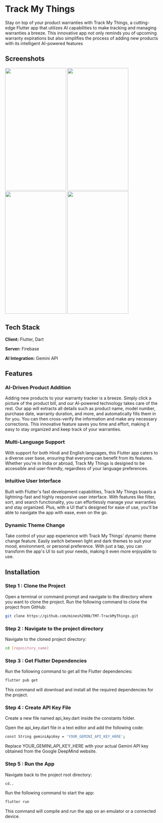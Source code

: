 
# Track My Things

Stay on top of your product warranties with Track My Things, a cutting-edge Flutter app that utilizes AI capabilities to make tracking and managing warranties a breeze. This innovative app not only reminds you of upcoming warranty expirations but also simplifies the process of adding new products with its intelligent AI-powered features


## Screenshots

<img src="https://github.com/user-attachments/assets/7502e3a5-a9ee-44f4-98c1-bbcca82f6ce7" width="200" height="400" >
<img src="https://github.com/user-attachments/assets/6005f3a6-1a61-41d3-8b06-95a6644ff30b" width="200" height="400" >
<img src="https://github.com/user-attachments/assets/efbedd0e-2f11-4006-b5e8-c16043d26810" width="200" height="400" >
<img src="https://github.com/user-attachments/assets/7502e3a5-a9ee-44f4-98c1-bbcca82f6ce7" width="200" height="400" >

## Tech Stack

**Client:** Flutter, Dart

**Server:** Firebase

**AI Integration:** Gemini API


## Features

### AI-Driven Product Addition
Adding new products to your warranty tracker is a breeze. Simply click a picture of the product bill, and our AI-powered technology takes care of the rest. Our app will extracts all details such as product name, model number, purchase date, warranty duration, and more, and automatically fills them in for you. You can then cross-verify the information and make any necessary corrections. This innovative feature saves you time and effort, making it easy to stay organized and keep track of your warranties.

### Multi-Language Support
With support for both Hindi and English languages, this Flutter app caters to a diverse user base, ensuring that everyone can benefit from its features. Whether you're in India or abroad, Track My Things is designed to be accessible and user-friendly, regardless of your language preferences.

### Intuitive User Interface
Built with Flutter's fast development capabilities, Track My Things boasts a lightning-fast and highly responsive user interface. With features like filter, sort, and search functionality, you can effortlessly manage your warranties and stay organized. Plus, with a UI that's designed for ease of use, you'll be able to navigate the app with ease, even on the go.

### Dynamic Theme Change

Take control of your app experience with Track My Things' dynamic theme change feature. Easily switch between light and dark themes to suit your mood, environment, or personal preference. With just a tap, you can transform the app's UI to suit your needs, making it even more enjoyable to use.


## Installation

### Step 1 : Clone the Project

Open a terminal or command prompt and navigate to the directory where you want to clone the project. Run the following command to clone the project from GitHub:

```bash
git clone https://github.com/minesh2908/TMT-TrackMyThings.git
```

### Step 2 : Navigate to the project directory
Navigate to the cloned project directory:

```bash
cd [repository_name]
```

### Step 3 : Get Flutter Dependencies
Run the following command to get all the Flutter dependencies:

```bash
flutter pub get
```
This command will download and install all the required dependencies for the project.

### Step 4 : Create API Key File
Create a new file named api_key.dart inside the constants folder.

Open the api_key.dart file in a text editor and add the following code:

```bash
const String geminiApiKey = 'YOUR_GEMINI_API_KEY_HERE';
```

Replace YOUR_GEMINI_API_KEY_HERE with your actual Gemini API key obtained from the Google DeepMind website.

### Step 5 : Run the App

Navigate back to the project root directory:
```bash
cd..
```
Run the following command to start the app:
```bash
flutter run
```

This command will compile and run the app on an emulator or a connected device.
